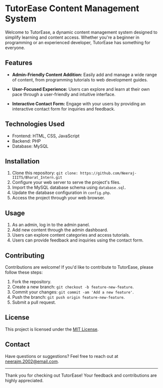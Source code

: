 # TutorEase Content Management System

Welcome to TutorEase, a dynamic content management system designed to simplify learning and content access. Whether you're a beginner in programming or an experienced developer, TutorEase has something for everyone.

## Features

- **Admin-Friendly Content Addition:** Easily add and manage a wide range of content, from programming tutorials to web development guides.

- **User-Focused Experience:** Users can explore and learn at their own pace through a user-friendly and intuitive interface.

- **Interactive Contact Form:** Engage with your users by providing an interactive contact form for inquiries and feedback.

## Technologies Used

- Frontend: HTML, CSS, JavaScript
- Backend: PHP
- Database: MySQL

## Installation

1. Clone this repository: `git clone: https://github.com/Neeraj-IIITS/Bharat_Intern.git`
2. Configure your web server to serve the project's files.
3. Import the MySQL database schema using `database.sql`.
4. Update the database configuration in `config.php`.
5. Access the project through your web browser.

## Usage

1. As an admin, log in to the admin panel.
2. Add new content through the admin dashboard.
3. Users can explore content categories and access tutorials.
4. Users can provide feedback and inquiries using the contact form.

## Contributing

Contributions are welcome! If you'd like to contribute to TutorEase, please follow these steps:

1. Fork the repository.
2. Create a new branch: `git checkout -b feature-new-feature`.
3. Commit your changes: `git commit -am 'Add a new feature'`.
4. Push the branch: `git push origin feature-new-feature`.
5. Submit a pull request.

## License

This project is licensed under the [MIT License](LICENSE).

## Contact

Have questions or suggestions? Feel free to reach out at neerajm.2002@email.com.

---

Thank you for checking out TutorEase! Your feedback and contributions are highly appreciated.
